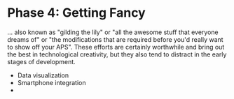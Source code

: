 # Phase 4: Getting Fancy

... also known as "gilding the lily" or "all the awesome stuff that everyone dreams of" or "the modifications that are required before you'd really want to show off your APS". These efforts are certainly worthwhile and bring out the best in technological creativity, but they also tend to distract in the early stages of development.


* Data visualization
* Smartphone integration
* 
